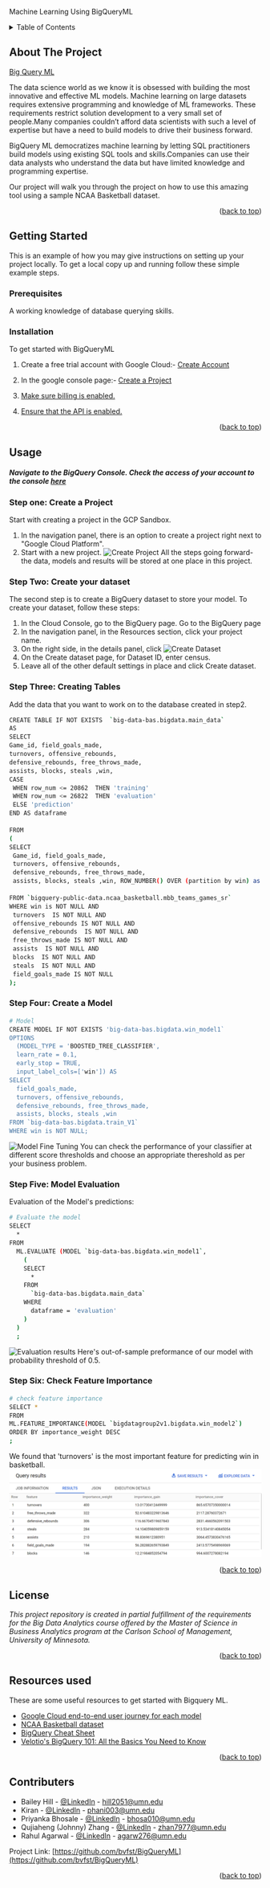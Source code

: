 Machine Learning Using BigQueryML


<div id="top"></div>
<!-- TABLE OF CONTENTS -->
<details>
  <summary>Table of Contents</summary>
  <ol>
    <li>
      <a href="#about-the-project">About The Project</a>
    </li>
    <li>
      <a href="#getting-started">Getting Started</a>
      <ul>
        <li><a href="#prerequisites">Prerequisites</a></li>
        <li><a href="#installation">Installation</a></li>
      </ul>
    </li>
    <li><a href="#usage">Usage</a></li>
    <li><a href="#roadmap">Roadmap</a></li>
    <li><a href="#contributing">Contributing</a></li>
    <li><a href="#license">License</a></li>
    <li><a href="#resources">Resources</a></li>
    <li><a href="#contributers">Contributers</a></li>
  </ol>
</details>



<!-- ABOUT THE PROJECT -->
## About The Project

[Big Query ML](https://cloud.google.com/bigquery-ml/docs)

The data science world as we know it is obsessed with building the most innovative and effective ML models. Machine learning on large datasets requires extensive programming and knowledge of ML frameworks. These requirements restrict solution development to a very small set of people.Many companies couldn’t afford data scientists with such a level of expertise but have a need to build models to drive their business forward. 

BigQuery ML democratizes machine learning by letting SQL practitioners build models using existing SQL tools and skills.Companies can use their data analysts who understand the data but have limited knowledge and programming expertise.

Our project will walk you through the project on how to use this amazing tool using a sample NCAA Basketball dataset.


<p align="right">(<a href="#top">back to top</a>)</p>

<!-- GETTING STARTED -->
## Getting Started

This is an example of how you may give instructions on setting up your project locally.
To get a local copy up and running follow these simple example steps.

### Prerequisites

A working knowledge of database querying skills.

### Installation

To get started with BigQueryML 

1. Create a free trial account with Google Cloud:- [Create Account](https://console.cloud.google.com/freetrial?_ga=2.204501072.151589388.1651269401-1400319142.1646283033)

2. In the google console page:- [Create a Project](https://cloud.google.com/resource-manager/docs/creating-managing-projects)
3. [Make sure billing is enabled.](https://cloud.google.com/billing/docs/how-to/verify-billing-enabled)

4. [Ensure that the API is enabled.](https://console.cloud.google.com/flows/enableapi?apiid=bigquery&_ga=2.3380720.151589388.1651269401-1400319142.1646283033)

<p align="right">(<a href="#top">back to top</a>)</p>


<!-- USAGE EXAMPLES -->
## Usage

##### Navigate to the BigQuery Console. Check the access of your account to the console [here](https://console.cloud.google.com/bigquery?)

### Step one: Create a Project
Start with creating a project in the GCP Sandbox. 
1. In the navigation panel, there is an option to create a project right next to "Google Cloud Platform".
2. Start with a new project.
![Create Project](assets/Create_Project.PNG)
All the steps going forward- the data, models and results will be stored at one place in this project.

### Step Two: Create your dataset
The second step is to create a BigQuery dataset to store your model. To create your dataset, follow these steps:
1. In the Cloud Console, go to the BigQuery page.
     Go to the BigQuery page
1. In the navigation panel, in the Resources section, click your project name.
1. On the right side, in the details panel, click ![Create Dataset](assets/create-dataset.png)
1. On the Create dataset page, for Dataset ID, enter census.
1. Leave all of the other default settings in place and click Create dataset.

### Step Three: Creating Tables
Add the data that you want to work on to the database created in step2.
   ```sh
CREATE TABLE IF NOT EXISTS  `big-data-bas.bigdata.main_data`
AS 
SELECT
  Game_id, field_goals_made, 
  turnovers, offensive_rebounds, 
  defensive_rebounds, free_throws_made, 
  assists, blocks, steals ,win,
   CASE
    WHEN row_num <= 20862  THEN 'training'
    WHEN row_num <= 26822  THEN 'evaluation'
    ELSE 'prediction'
   END AS dataframe
  
FROM
(
  SELECT 
    Game_id, field_goals_made, 
    turnovers, offensive_rebounds, 
    defensive_rebounds, free_throws_made, 
    assists, blocks, steals ,win, ROW_NUMBER() OVER (partition by win) as row_num
  
  FROM `bigquery-public-data.ncaa_basketball.mbb_teams_games_sr`
  WHERE win is NOT NULL AND
    turnovers  IS NOT NULL AND
    offensive_rebounds IS NOT NULL AND 
    defensive_rebounds  IS NOT NULL AND
    free_throws_made IS NOT NULL AND
    assists  IS NOT NULL AND
    blocks  IS NOT NULL AND
    steals  IS NOT NULL AND
    field_goals_made IS NOT NULL 
);
   ```

### Step Four: Create a Model
   
```sh
# Model
CREATE MODEL IF NOT EXISTS 'big-data-bas.bigdata.win_model1`
OPTIONS 
  (MODEL_TYPE = 'BOOSTED_TREE_CLASSIFIER', 
  learn_rate = 0.1,
  early_stop = TRUE,
  input_label_cols=['win']) AS
SELECT 
  field_goals_made, 
  turnovers, offensive_rebounds, 
  defensive_rebounds, free_throws_made, 
  assists, blocks, steals ,win
FROM `big-data-bas.bigdata.train_V1`
WHERE win is NOT NULL;
```
![Model Fine Tuning](assets/Model_performance.gif)
You can check the performance of your classifier at different score thresholds and choose an appropriate thereshold as per your business problem.

### Step Five: Model Evaluation
Evaluation of the Model's predictions:
``` sh
# Evaluate the model
SELECT
  *
FROM
  ML.EVALUATE (MODEL `big-data-bas.bigdata.win_model1`,
    (
    SELECT
      *
    FROM
      `big-data-bas.bigdata.main_data`
    WHERE
      dataframe = 'evaluation'
    )
  )
  ;
```
![Evaluation results](assets/Evaluate_results.PNG)
Here's out-of-sample preformance of our model with probability threshold of 0.5.

### Step Six: Check Feature Importance

``` sh
# check feature importance
SELECT *
FROM
ML.FEATURE_IMPORTANCE(MODEL `bigdatagroup2v1.bigdata.win_model2`)
ORDER BY importance_weight DESC
;
```
We found that 'turnovers' is the most important feature for predicting win in basketball.
![Feature importance](assets/Feature_imp.PNG)

<p align="right">(<a href="#top">back to top</a>)</p>




<!-- LICENSE -->
## License

_This project repository is created in partial fulfillment of the requirements for the Big Data Analytics course offered by the Master of Science in Business Analytics program at the Carlson School of Management, University of Minnesota._

<p align="right">(<a href="#top">back to top</a>)</p>




<!-- ACKNOWLEDGMENTS -->
## Resources used

These are some useful resources to get started with Bigquery ML.

* [Google Cloud end-to-end user journey for each model](https://cloud.google.com/bigquery-ml/docs/reference/standard-sql/bigqueryml-syntax-e2e-journey)
* [NCAA Basketball dataset](https://console.cloud.google.com/marketplace/product/ncaa-bb-public/ncaa-basketball?q=search&referrer=search&project=bigdatagroup2v1)
* [BigQuery Cheat Sheet](https://medium.com/geekculture/my-bigquery-query-cheat-sheet-dd8bc7b5a69b) 
* [Velotio's BigQuery 101: All the Basics You Need to Know](https://medium.com/velotio-perspectives/bigquery-101-all-the-basics-you-need-to-know-f298ac20268)

<p align="right">(<a href="#top">back to top</a>)</p>


<!-- CONTACT -->
## Contributers

* Bailey Hill - [@LinkedIn](https://www.linkedin.com/in/bailey-hill-10/) - hill2051@umn.edu 
* Kiran - [@LinkedIn](https://www.linkedin.com/in/phaniharam-kiran/) - phani003@umn.edu
* Priyanka Bhosale - [@LinkedIn](https://www.linkedin.com/in/bhosalepriyanka/) - bhosa010@umn.edu
* Qujiaheng (Johnny) Zhang - [@LinkedIn](https://www.linkedin.com/in/qujiahengzhang/) - zhan7977@umn.edu 
* Rahul Agarwal - [@LinkedIn](https://www.linkedin.com/in/rahula29/) - agarw276@umn.edu

Project Link: [https://github.com/bvfst/BigQueryML](https://github.com/bvfst/BigQueryML)

<p align="right">(<a href="#top">back to top</a>)</p>


<!-- MARKDOWN LINKS & IMAGES -->
<!-- https://www.markdownguide.org/basic-syntax/#reference-style-links -->
[contributors-shield]: https://img.shields.io/github/contributors/othneildrew/Best-README-Template.svg?style=for-the-badge
[contributors-url]: https://github.com/othneildrew/Best-README-Template/graphs/contributors
[forks-shield]: https://img.shields.io/github/forks/othneildrew/Best-README-Template.svg?style=for-the-badge
[forks-url]: https://github.com/othneildrew/Best-README-Template/network/members
[stars-shield]: https://img.shields.io/github/stars/othneildrew/Best-README-Template.svg?style=for-the-badge
[stars-url]: https://github.com/othneildrew/Best-README-Template/stargazers
[issues-shield]: https://img.shields.io/github/issues/othneildrew/Best-README-Template.svg?style=for-the-badge
[issues-url]: https://github.com/othneildrew/Best-README-Template/issues
[license-shield]: https://img.shields.io/github/license/othneildrew/Best-README-Template.svg?style=for-the-badge
[license-url]: https://github.com/othneildrew/Best-README-Template/blob/master/LICENSE.txt
[linkedin-shield]: https://img.shields.io/badge/-LinkedIn-black.svg?style=for-the-badge&logo=linkedin&colorB=555
[linkedin-url]: https://linkedin.com/in/othneildrew
[product-screenshot]: images/screenshot.png
